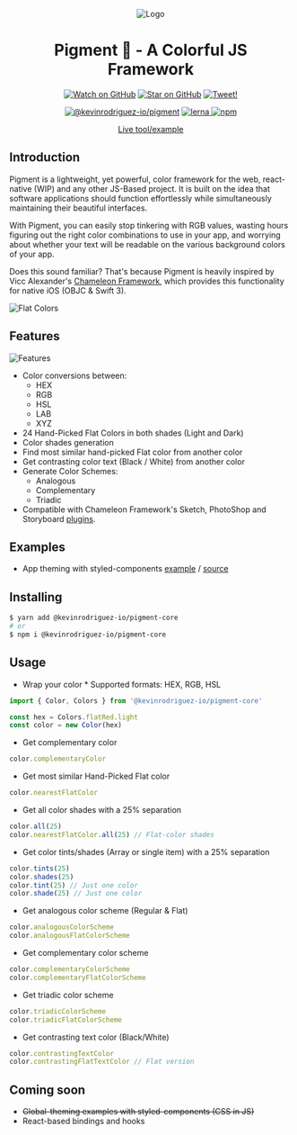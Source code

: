<p align="center">
  <img src="https://user-images.githubusercontent.com/6248571/73606093-3c611000-456c-11ea-997d-3032c6a2ca1e.png" alt="Logo">
</p>

<h1 align="center">Pigment 🌈 - A Colorful JS Framework</h1>

<p align="center">
  <a href="https://github.com/kevinrodriguez-io/pigment/watchers"><img src="https://img.shields.io/github/watchers/kevinrodriguez-io/pigment?style=social" alt="Watch on GitHub" /></a>
  <a href="https://github.com/kevinrodriguez-io/pigment/stargazers"><img src="https://img.shields.io/github/stars/kevinrodriguez-io/pigment?style=social" alt="Star on GitHub" /></a>
  <a href="https://twitter.com/intent/tweet?text=Check out Pigment 🌈, a Colorful JS framework to generate dynamic user interfaces. https://github.com/kevinrodriguez-io/pigment"><img src="https://img.shields.io/twitter/url/https/github.com/kevinrodriguez-io/pigment.svg?style=social" alt="Tweet!" /></a>
</p>

<p align="center">
  <a href="https://npmjs.com/package/@kevinrodriguez-io/pigment-core"><img src="https://img.shields.io/npm/v/@kevinrodriguez-io/pigment-core.svg?label=@kevinrodriguez-io/pigment-core&style=flat-square" alt="@kevinrodriguez-io/pigment"></a>
  <a href="https://lerna.js.org/">
    <img src="https://img.shields.io/badge/maintained%20with-lerna-cc00ff.svg?style=flat-square" alt="lerna">
  </a>
  <a href="https://www.npmjs.com/package/@kevinrodriguez-io/pigment-core">
    <img alt="npm" src="https://img.shields.io/npm/dt/@kevinrodriguez-io/pigment-core?style=flat-square">
  </a>
</p>

<p align="center">
  <a href="https://pigment-react-web-example.netlify.com/">Live tool/example</a>
</p>

## Introduction

Pigment is a lightweight, yet powerful, color framework for the web, react-native (WIP) and any other JS-Based project. It is built on the idea that software applications should function effortlessly while simultaneously maintaining their beautiful interfaces.

With Pigment, you can easily stop tinkering with RGB values, wasting hours figuring out the right color combinations to use in your app, and worrying about whether your text will be readable on the various background colors of your app.

Does this sound familiar? That's because Pigment is heavily inspired by Vicc Alexander's [Chameleon Framework](https://github.com/viccalexander/Chameleon), which provides this functionality for native iOS (OBJC & Swift 3).

![Flat Colors](https://user-images.githubusercontent.com/6248571/73604634-6eb54200-4559-11ea-8b9e-f29c3ece0793.png)

## Features

![Features](https://user-images.githubusercontent.com/6248571/73604650-c2279000-4559-11ea-8dfd-76d8fa5e9497.png)

- Color conversions between:
  - HEX
  - RGB
  - HSL
  - LAB
  - XYZ
- 24 Hand-Picked Flat Colors in both shades (Light and Dark)
- Color shades generation
- Find most similar hand-picked Flat color from another color
- Get contrasting color text (Black / White) from another color
- Generate Color Schemes:
  - Analogous
  - Complementary
  - Triadic
- Compatible with Chameleon Framework's Sketch, PhotoShop and Storyboard [plugins](https://github.com/viccalexander/Chameleon/tree/master/Extras).

## Examples

- App theming with styled-components [example](https://pigment-react-styled-components-example.netlify.com/) / [source](https://github.com/kevinrodriguez-io/pigment/tree/master/apps/react-styled-components-example)

## Installing

```bash
$ yarn add @kevinrodriguez-io/pigment-core
# or
$ npm i @kevinrodriguez-io/pigment-core
```


## Usage

- Wrap your color \* Supported formats: HEX, RGB, HSL

```ts
import { Color, Colors } from '@kevinrodriguez-io/pigment-core'

const hex = Colors.flatRed.light
const color = new Color(hex)
```

- Get complementary color

```ts
color.complementaryColor
```

- Get most similar Hand-Picked Flat color

```ts
color.nearestFlatColor
```

- Get all color shades with a 25% separation

```ts
color.all(25)
color.nearestFlatColor.all(25) // Flat-color shades
```

- Get color tints/shades (Array or single item) with a 25% separation

```ts
color.tints(25)
color.shades(25)
color.tint(25) // Just one color
color.shade(25) // Just one color
```

- Get analogous color scheme (Regular & Flat)

```ts
color.analogousColorScheme
color.analogousFlatColorScheme
```

- Get complementary color scheme

```ts
color.complementaryColorScheme
color.complementaryFlatColorScheme
```

- Get triadic color scheme

```ts
color.triadicColorScheme
color.triadicFlatColorScheme
```

- Get contrasting text color (Black/White)

```ts
color.contrastingTextColor
color.contrastingFlatTextColor // Flat version
```

## Coming soon

- ~~Global-theming examples with styled-components (CSS in JS)~~
- React-based bindings and hooks
